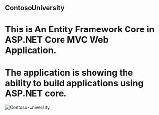 ## ContosoUniversity
# This is An Entity Framework Core in ASP.NET Core MVC Web Application. 
# The application is showing the ability to build applications using ASP.NET core.
![Contoso-University](https://user-images.githubusercontent.com/81489678/204623840-f9165fb8-82f7-4698-817b-2991dc58bfac.png)
